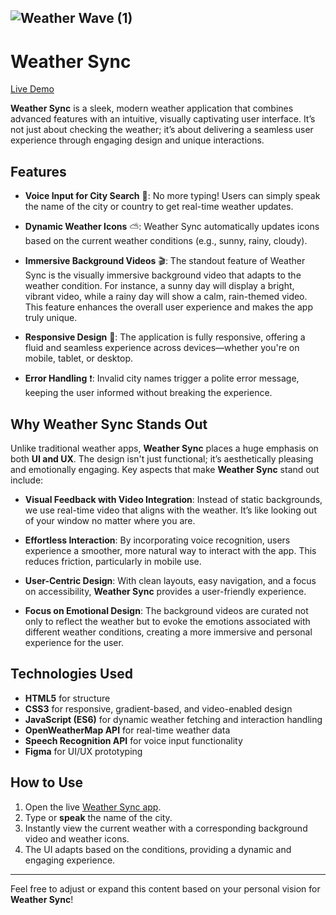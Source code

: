 
![Weather Wave (1)](https://github.com/user-attachments/assets/7f228ab9-00e7-41c9-8875-7c72aa24282c)
---

# Weather Sync

[Live Demo](https://mohitk001.github.io/Weather-Sync/)

**Weather Sync** is a sleek, modern weather application that combines advanced features with an intuitive, visually captivating user interface. It’s not just about checking the weather; it’s about delivering a seamless user experience through engaging design and unique interactions. 

## Features

- **Voice Input for City Search** 🎤: No more typing! Users can simply speak the name of the city or country to get real-time weather updates.
  
- **Dynamic Weather Icons** ⛅: Weather Sync automatically updates icons based on the current weather conditions (e.g., sunny, rainy, cloudy).

- **Immersive Background Videos** 🎬: The standout feature of Weather Sync is the visually immersive background video that adapts to the weather condition. For instance, a sunny day will display a bright, vibrant video, while a rainy day will show a calm, rain-themed video. This feature enhances the overall user experience and makes the app truly unique.

- **Responsive Design** 📱: The application is fully responsive, offering a fluid and seamless experience across devices—whether you're on mobile, tablet, or desktop.

- **Error Handling** ❗: Invalid city names trigger a polite error message, keeping the user informed without breaking the experience.

## Why Weather Sync Stands Out

Unlike traditional weather apps, **Weather Sync** places a huge emphasis on both **UI and UX**. The design isn't just functional; it’s aesthetically pleasing and emotionally engaging. Key aspects that make **Weather Sync** stand out include:

- **Visual Feedback with Video Integration**: Instead of static backgrounds, we use real-time video that aligns with the weather. It’s like looking out of your window no matter where you are.

- **Effortless Interaction**: By incorporating voice recognition, users experience a smoother, more natural way to interact with the app. This reduces friction, particularly in mobile use.

- **User-Centric Design**: With clean layouts, easy navigation, and a focus on accessibility, **Weather Sync** provides a user-friendly experience.

- **Focus on Emotional Design**: The background videos are curated not only to reflect the weather but to evoke the emotions associated with different weather conditions, creating a more immersive and personal experience for the user.

## Technologies Used

- **HTML5** for structure
- **CSS3** for responsive, gradient-based, and video-enabled design
- **JavaScript (ES6)** for dynamic weather fetching and interaction handling
- **OpenWeatherMap API** for real-time weather data
- **Speech Recognition API** for voice input functionality
- **Figma** for UI/UX prototyping

## How to Use

1. Open the live [Weather Sync app](https://mohitk001.github.io/Weather-Sync/).
2. Type or **speak** the name of the city.
3. Instantly view the current weather with a corresponding background video and weather icons.
4. The UI adapts based on the conditions, providing a dynamic and engaging experience.

---

Feel free to adjust or expand this content based on your personal vision for **Weather Sync**!
